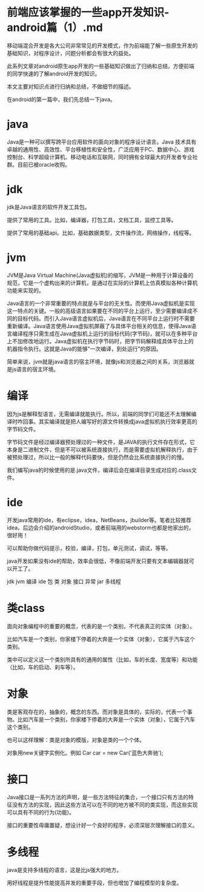 # 前端应该掌握的一些app开发知识-android篇（1）.md

移动端混合开发是各大公司非常常见的开发模式，作为前端能了解一些原生开发的基础知识，对程序设计，问题分析都会有很大的益处。

此系列文章对android原生app开发的一些基础知识做出了归纳和总结，方便前端的同学快速的了解android开发的知识。

本文主要对知识点进行归纳和总结，不做细节的描述。

在android的第一篇中，我们先总结一下java。

# java

Java是一种可以撰写跨平台应用软件的面向对象的程序设计语言。Java 技术具有卓越的通用性、高效性、平台移植性和安全性，广泛应用于PC、数据中心、游戏控制台、科学超级计算机、移动电话和互联网，同时拥有全球最大的开发者专业社群。目前已被oracle收购。

# jdk

jdk是Java语言的软件开发工具包。

提供了常用的工具。比如，编译器，打包工具，文档工具，监控工具等。

提供了常用的基础api。比如，基础数据类型，文件操作流，网络操作，线程等。


# jvm

JVM是Java Virtual Machine(Java虚拟机)的缩写，JVM是一种用于计算设备的规范，它是一个虚构出来的计算机，是通过在实际的计算机上仿真模拟各种计算机功能来实现的。

Java语言的一个非常重要的特点就是与平台的无关性。而使用Java虚拟机是实现这一特点的关键。一般的高级语言如果要在不同的平台上运行，至少需要编译成不同的目标代码。而引入Java语言虚拟机后，Java语言在不同平台上运行时不需要重新编译。Java语言使用Java虚拟机屏蔽了与具体平台相关的信息，使得Java语言编译程序只需生成在Java虚拟机上运行的目标代码(字节码)，就可以在多种平台上不加修改地运行。Java虚拟机在执行字节码时，把字节码解释成具体平台上的机器指令执行。这就是Java的能够"一次编译，到处运行"的原因。

简单来说，jvm就是java语言的宿主环境，就像js和浏览器之间的关系，浏览器就是js语言的宿主环境。

# 编译

因为js是解释型语言，无需编译就能执行。所以，前端的同学们可能还不太理解编译时咋回事。其实编译就是把人编写好的源文件转换成java虚拟机执行效率更高的字节码文件。

字节码文件是经过编译器预处理过的一种文件，是JAVA的执行文件存在形式，它本身是二进制文件，但是不可以被系统直接执行，而是需要虚拟机解释执行，由于被预处理过，所以比一般的解释代码要快，但是仍然会比系统直接执行的慢。

我们编写java的时候使用的是.java文件，编译后会在编译目录生成对应的.class文件。

# ide

开发java常用的ide，有eclipse，idea，NetBeans，jbuilder等。笔者比较推荐idea，后边会介绍的androidStudio，或者前端用的webstorm也都是他家出的，很好用！

可以帮助你做代码提示，校验，编译，打包，单元测试，调试，等等。

java开发如果没有ide的帮助，效率会很低，不像前端开发只要有文本编辑器就可以开工了。

jdk jvm 编译 ide 包 类 对象 接口 异常 jar 多线程

# 类class

面向对象编程中的重要的概念，代表的是一个类别，不代表真正的实体（对象）。

比如汽车是一个类别，你家楼下停着的大奔是一个实体（对象），它属于汽车这个类别。

类中可以定义这一个类别所具有的通用的属性（比如，车的长度、宽度等）和功能（比如，车的启动、刹车等）。

# 对象

类是客观存在的，抽象的，概念的东西。而对象是具体的，实际的，代表一个事物。比如汽车是一个类别，你家楼下停着的大奔是一个实体（对象），它属于汽车这个类别。

也可以这样理解：类是对象的模版，对象是类的一个个体。

对象用new关键字实例化。例如 Car car = new Car('蓝色大奔驰');

# 接口

Java接口是一系列方法的声明，是一些方法特征的集合，一个接口只有方法的特征没有方法的实现，因此这些方法可以在不同的地方被不同的类实现，而这些实现可以具有不同的行为(功能)。

接口的重要性毋庸置疑，想设计好一个良好的程序，必须深层次理解接口的意义。

# 多线程

java是支持多线程的语言，这是比js强大的地方。

用好线程是提升性能提高并发的重要手段，但也增加了编程模型的复杂度。

